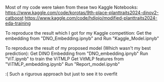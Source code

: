 Most of my code were taken from these two Kaggle Notebooks:
https://www.kaggle.com/code/korotas/9th-place-planttraits2024-dinov2-catboost
https://www.kaggle.com/code/hdjojo/modified-planttraits2024-eda-training


To reproduce the result which I got for my Kaggle competition:
Get the embedding from "DNO_Embedding.ipnyb" and Run "Kaggle_Model.ipnyb"


To reproduce the result of my proposed model (Which wasn't my best prediction):
Get DINO Embedding from "DNO_embedding.ipnyb"
Run "ViT.ipynb" to train the ViTMLP
Get VitMLP features from "ViTMLP_embedding.ipynb"
Run "Report_model.ipynb"

:( Such a rigurous approach but just to see it to overfit
